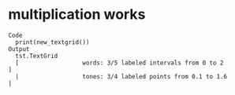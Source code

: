 # multiplication works

    Code
      print(new_textgrid())
    Output
      tst.TextGrid
      [                  words: 3/5 labeled intervals from 0 to 2                    ]
      |                  tones: 3/4 labeled points from 0.1 to 1.6                   | 

